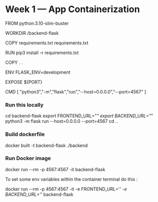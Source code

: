 # Week 1 — App Containerization

FROM python:3.10-slim-buster

WORKDIR /backend-flask

COPY requirements.txt requirements.txt

RUN pip3 install -r requirements.txt

COPY . .

ENV FLASK_ENV=development

EXPOSE ${PORT}

CMD [ "python3","-m","flask","run","--host=0.0.0.0","--port=4567" ]


### Run this locally

cd backend-flask
export FRONTEND_URL="*"
export BACKEND_URL="*"
python3 -m flask run --host=0.0.0.0 --port=4567
cd ..

### Build dockerfile
docker built -t backend-flask ./backend

### Run Docker image

docker run --rm -p 4567:4567 -it backend-flask

To set some env variables within the container terminal do this :

docker run --rm -p 4567:4567 -it -e FRONTEND_URL='*' -e BACKEND_URL='*' backend-flask




